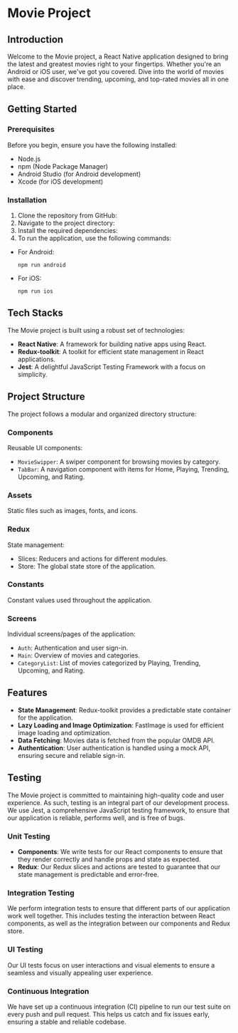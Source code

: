# Movie Project

## Introduction

Welcome to the Movie project, a React Native application designed to bring the latest and greatest movies right to your fingertips. Whether you're an Android or iOS user, we've got you covered. Dive into the world of movies with ease and discover trending, upcoming, and top-rated movies all in one place.

## Getting Started

### Prerequisites

Before you begin, ensure you have the following installed:
- Node.js
- npm (Node Package Manager)
- Android Studio (for Android development)
- Xcode (for iOS development)

### Installation

1. Clone the repository from GitHub:
2. Navigate to the project directory:
3. Install the required dependencies:
4. To run the application, use the following commands:
- For Android:
  ```
  npm run android
  ```
- For iOS:
  ```
  npm run ios
  ```

## Tech Stacks

The Movie project is built using a robust set of technologies:
- **React Native**: A framework for building native apps using React.
- **Redux-toolkit**: A toolkit for efficient state management in React applications.
- **Jest**: A delightful JavaScript Testing Framework with a focus on simplicity.

## Project Structure

The project follows a modular and organized directory structure:

### Components

Reusable UI components:
- `MovieSwipper`: A swiper component for browsing movies by category.
- `TabBar`: A navigation component with items for Home, Playing, Trending, Upcoming, and Rating.

### Assets

Static files such as images, fonts, and icons.

### Redux

State management:
- Slices: Reducers and actions for different modules.
- Store: The global state store of the application.

### Constants

Constant values used throughout the application.

### Screens

Individual screens/pages of the application:
- `Auth`: Authentication and user sign-in.
- `Main`: Overview of movies and categories.
- `CategoryList`: List of movies categorized by Playing, Trending, Upcoming, and Rating.

## Features

- **State Management**: Redux-toolkit provides a predictable state container for the application.
- **Lazy Loading and Image Optimization**: FastImage is used for efficient image loading and optimization.
- **Data Fetching**: Movies data is fetched from the popular OMDB API.
- **Authentication**: User authentication is handled using a mock API, ensuring secure and reliable sign-in.

## Testing

The Movie project is committed to maintaining high-quality code and user experience. As such, testing is an integral part of our development process. We use Jest, a comprehensive JavaScript testing framework, to ensure that our application is reliable, performs well, and is free of bugs.

### Unit Testing

- **Components**: We write tests for our React components to ensure that they render correctly and handle props and state as expected.
- **Redux**: Our Redux slices and actions are tested to guarantee that our state management is predictable and error-free.

### Integration Testing

We perform integration tests to ensure that different parts of our application work well together. This includes testing the interaction between React components, as well as the integration between our components and Redux store.

### UI Testing

Our UI tests focus on user interactions and visual elements to ensure a seamless and visually appealing user experience.

### Continuous Integration

We have set up a continuous integration (CI) pipeline to run our test suite on every push and pull request. This helps us catch and fix issues early, ensuring a stable and reliable codebase.

